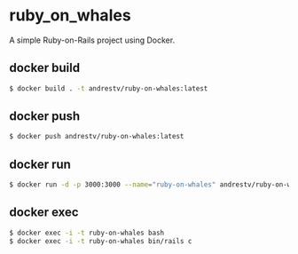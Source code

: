 # ruby_on_whales
A simple Ruby-on-Rails project using Docker.

## docker build
```sh
$ docker build . -t andrestv/ruby-on-whales:latest
```

## docker push
```sh
$ docker push andrestv/ruby-on-whales:latest
```

## docker run
```sh
$ docker run -d -p 3000:3000 --name="ruby-on-whales" andrestv/ruby-on-whales:latest
```

## docker exec
```sh
$ docker exec -i -t ruby-on-whales bash
$ docker exec -i -t ruby-on-whales bin/rails c
```
